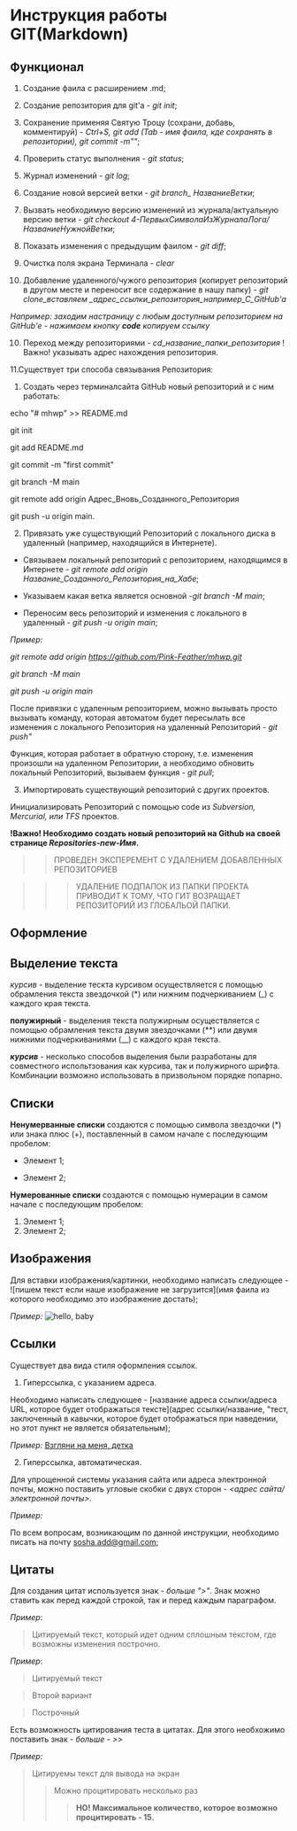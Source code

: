 # Инструкция работы GIT(Markdown)

## **Функционал**
 
1. Создание фаила с расширением .md;

2. Создание репозитория для git'a - *git init*;

3. Сохранение применяя Святую Троцу (сохрани, добавь, комментируй) - *Ctrl+S, git add (Tab - имя фаила, кде сохранять в репозитории), git commit -m""*;

4. Проверить статус выполнения - *git status*;
 
5. Журнал изменений - *git log*;

6. Создание новой версией ветки - *git branch_ НазваниеВетки*;

6. Вызвать необходимую версию изменений из журнала/актуальную версию ветки - *git checkout 4-ПервыхСимволаИзЖурналаЛога/НазваниеНужнойВетки*;

7. Показать изменения с предыдущим фаилом - *git diff*;

8. Очистка поля экрана Терминала - *clear*

9. Добавление удаленного/чужого репозитория (копирует репозиторий в другом месте и переносит все содержание в нашу папку) - *git clone_вставляем _адрес_ссылки_репозитория_например_С_GitHub'a*

*Например: заходим настраницу с любым доступным репозиторием на GitHub'e - нажимаем кнопку **code** копируем ссылку*

10. Переход между репозиториями - *cd_название_папки_репозитория*
!Важно! указывать адрес нахождения репозитория.

11.Существует три способа связывания Репозитория:

1. Создать через терминалсайта GitHub новый репозиторий и с ним работать:

echo "# mhwp" >> README.md

git init

git add README.md

git commit -m "first commit"

git branch -M main

git remote add origin Адрес_Вновь_Созданного_Репозитория

git push -u origin main.

2. Привязать уже существующий Репозиторий с локального диска в удаленный (например, находящийся в Интернете).

- Связываем локальный репозиторий с репозиторием, находящимся в Интернете - *git remote add origin Название_Созданного_Репозитория_на_Хабе*;

- Указываем какая ветка является основной -*git branch -M main*;

- Переносим весь репозиторий и изменения с локального в удаленный - *git push -u origin main*;

*Пример:*

*git remote add origin https://github.com/Pink-Feather/mhwp.git*

*git branch -M main*

*git push -u origin main*

После привязки с удаленным репозиторием, можно вызывать просто вызывать команду, которая автоматом будет пересылать все изменения с локального Репозитория на удаленный Репозиторий - *git push"*

Функция, которая работает в обратную сторону, т.е. изменения произошли на удаленном Репозитории, а необходимо обновить локальный Репозиторий, вызываем функция - *git pull*;

3. Импортировать существующий репозиторий с других проектов.

Инициализировать Репозиторий с помощью code из *Subversion, Mercurial, или TFS* проектов.

__!Важно! Необходимо создать новый репозиторий на Github на своей странице *Repositories-new-Имя*.__

>>ПРОВЕДЕН ЭКСПЕРЕМЕНТ С УДАЛЕНИЕМ ДОБАВЛЕННЫХ РЕПОЗИТОРИЕВ

>>>УДАЛЕНИЕ ПОДПАПОК ИЗ ПАПКИ ПРОЕКТА ПРИВОДИТ К ТОМУ, ЧТО ГИТ ВОЗРАЩАЕТ РЕПОЗИТОРИЙ ИЗ ГЛОБАЛЬОЙ ПАПКИ.

## **Оформление**

## Выделение текста

*курсив* - выделение тескта курсивом осуществляется с помощью обрамления текста звездочкой (*) или нижним подчеркиванием (_) с каждого края текста.

**полужирный** - выделения текста полужирным осуществляется с помощью обрамления текста двумя звездочками (**) или  двумя нижними подчеркиваниями (__) с каждого края текста.

__*курсив*__ - несколько способов выделения были разработаны для совместного испольтзования как курсива, так и полужирного шрифта. Комбинации возможно использовать в призвольном порядке попарно.

## Списки

**Ненумерванные списки** создаются с помощью символа звездочки (*) или знака плюс (+), поставленный в самом начале с последующим пробелом:
* Элемент 1;
+ Элемент 2;

**Нумерованные списки** создаются с помощью нумерации в самом начале с последующим пробелом:
1. Элемент 1;
2. Элемент 2;

## Изображения

Для вставки изображения/картинки, необходимо написать следующее - 
![пишем текст если наше изображение не загрузится](имя фаила из которого необходимо это изображение достать);

*Пример:*
![hello, baby](beca.jpg)

## Ссылки

Существует два вида стиля оформления ссылок.

1. Гиперссылка, с указанием адреса.

Необходимо написать следующее - [название адреса ссылки/адреса URL, которое будет отображаться тексте](адрес ссылки/название, "тест, заключенный в кавычки, которое будет отображаться при наведении, но этот пункт не является обязательным);

*Пример:*
[Взгляни на меня, детка](https://w-dog.ru/wallpapers/13/7/459292959972247/https://w-dog.ru/wallpapers/13/7/459292959972247/hitman-minon-minimalizm-silverballer-silverbollery-oruzhie-fon.jpg/ "Я настаиваю, детка")

2. Гиперссылка, автоматическая.

Для упрощенной системы указания сайта или адреса электронной почты, можно поставить угловые скобки с двух сторон - *<адрес сайта/электронной почты>*.

*Пример:*

По всем вопросам, возникающим по данной инструкции, необходимо писать на почту <sosha.add@gmail.com>;

## Цитаты

Для создания цитат используется знак - *больше ">"*. 
Знак можно ставить как перед каждой строкой, так и перед каждым параграфом.

*Пример*:
> Цитируемый текст, 
который идет одним сплошным текстом, 
где возможны изменения построчно.

*Пример*:

> Цитируемый текст

> Второй вариант

> Построчный

Есть возможность цитирования теста в цитатах.
Для этого необхожимо поставить знак - *больше - >>*

*Пример:*

> Цитируемы текст для вывода на экран
>> Можно процитировать несколько раз
>>> **НО! Максимальное количество, которое возможно процитировать - 15.**
